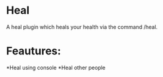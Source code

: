 # Heal

A heal plugin which heals your health via the command
/heal.

# Feautures:
*Heal using console
*Heal other people
